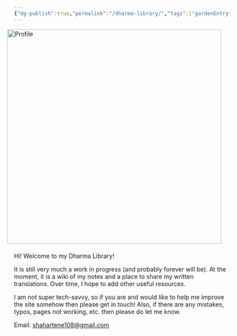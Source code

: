 ```yaml
---
{"dg-publish":true,"permalink":"/dharma-library/","tags":["gardenEntry"]}
---
```


<img src="/img/user/website/rabbit.png" alt="Profile" style="float: right; margin: 0 20px 20px 0; width: 500px;">Hi! Welcome to my Dharma Library! 

It is still very much a work in progress (and probably forever will be). At the moment, it is a wiki of my notes and a place to share my written translations. Over time, I hope to add other useful resources.

I am not super tech-savvy, so if you are and would like to help me improve the site somehow then please get in touch! Also, if there are any mistakes, typos, pages not working, etc. then please do let me know.

Email: shahartene108@gmail.com
